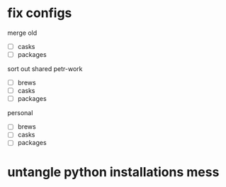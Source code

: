 # fix configs

merge old
- [ ] casks
- [ ] packages

sort out shared
petr-work
- [ ] brews
- [ ] casks
- [ ] packages

personal
- [ ] brews
- [ ] casks
- [ ] packages

# untangle python installations mess
